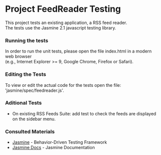 # Project FeedReader Testing

This project tests an existing application, a RSS feed reader.  
The tests use the Jasmine 2.1 javascript testing library.

### Running the tests
In order to run the unit tests, please open the file index.html in a modern web browser  
(e.g., Internet Explorer >= 9, Google Chrome, Firefox or Safari).

### Editing the Tests
To view or edit the actual code for the tests open the file: 'jasmine/spec/feedreader.js'.

### Aditional Tests
* On existing RSS Feeds Suite: add test to check the feeds are displayed on the sidebar menu.

### Consulted Materials
* [Jasmine](http://jasmine.github.io/) - Behavior-Driven Testing Framework
* [Jasmine Docs](http://jasmine.github.io/2.1/introduction.html) - Jasmine Documentation
